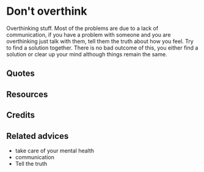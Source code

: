 
# Don't overthink

Overthinking stuff. Most of the problems are due to a lack of communication, if you have a problem with someone and you are overthinking just talk with them, tell them the truth about how you feel. Try to find a solution together. There is no bad outcome of this, you either find a solution or clear up your mind although things remain the same.



## Quotes

## Resources

## Credits

## Related advices

- take care of your  mental health
- communication
- Tell the truth

